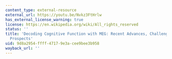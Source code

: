 ```yaml
---
content_type: external-resource
external_url: https://youtu.be/Nvkz3FtHrlw
has_external_license_warning: true
license: https://en.wikipedia.org/wiki/All_rights_reserved
status: ''
title: 'Decoding Cognitive Function with MEG: Recent Advances, Challenges, and Future
  Prospects'
uid: 9d8a2954-ffff-4717-9e3a-cee9bee3b958
wayback_url: ''
---
```

